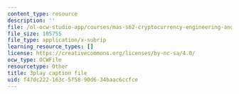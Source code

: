 ```yaml
---
content_type: resource
description: ''
file: /ol-ocw-studio-app/courses/mas-s62-cryptocurrency-engineering-and-design-spring-2018/f47dc222163c5f5890d634baac6ccfce_74_BKWR3n0k.srt
file_size: 105755
file_type: application/x-subrip
learning_resource_types: []
license: https://creativecommons.org/licenses/by-nc-sa/4.0/
ocw_type: OCWFile
resourcetype: Other
title: 3play caption file
uid: f47dc222-163c-5f58-90d6-34baac6ccfce
---
```

